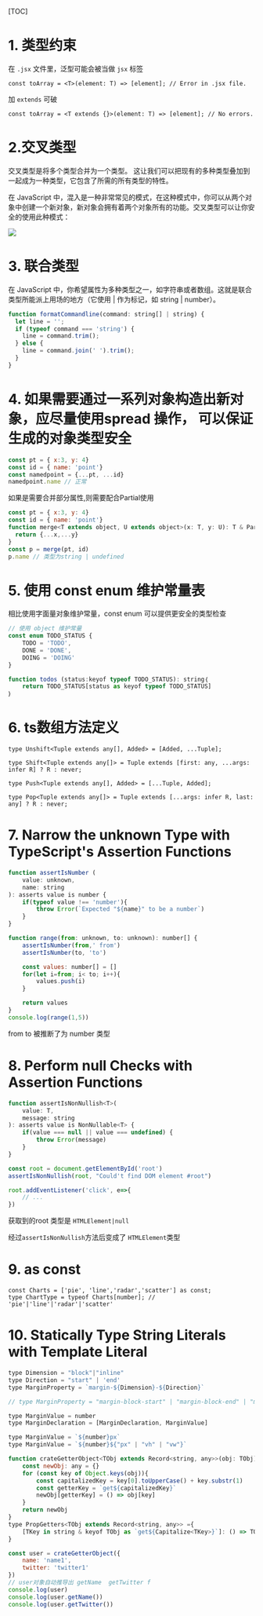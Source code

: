 [TOC]

# 1. 类型约束
在 `.jsx` 文件里，泛型可能会被当做 `jsx` 标签
```
const toArray = <T>(element: T) => [element]; // Error in .jsx file.
```
加 `extends` 可破
```
const toArray = <T extends {}>(element: T) => [element]; // No errors.
```



# 2.交叉类型

交叉类型是将多个类型合并为一个类型。 这让我们可以把现有的多种类型叠加到一起成为一种类型，它包含了所需的所有类型的特性。

在 JavaScript 中，混入是一种非常常见的模式，在这种模式中，你可以从两个对象中创建一个新对象，新对象会拥有着两个对象所有的功能。交叉类型可以让你安全的使用此种模式：

![](https://mmbiz.qpic.cn/mmbiz_png/Fq2ZIx64zaQnKAIsmhGRe5BXGhcRsKeBWIcASjXqtwJlkEtcOqOIbX7rgXfXEpVQRkO3kicfU1UShQbj5VSZ6ibw/640?wx_fmt=png&tp=webp&wxfrom=5&wx_lazy=1&wx_co=1)



# 3. 联合类型

在 JavaScript 中，你希望属性为多种类型之一，如字符串或者数组。这就是联合类型所能派上用场的地方（它使用 | 作为标记，如 string | number）。
```javascript
function formatCommandline(command: string[] | string) {
  let line = '';
  if (typeof command === 'string') {
    line = command.trim();
  } else {
    line = command.join(' ').trim();
  }
}
```



# 4. 如果需要通过一系列对象构造出新对象，应尽量使用spread 操作， 可以保证生成的对象类型安全

```js
const pt = { x:3, y: 4}
const id = { name: 'point'}
const namedpoint = {...pt, ...id}
namedpoint.name // 正常
```
如果是需要合并部分属性,则需要配合Partial使用
```js
const pt = { x:3, y: 4}
const id = { name: 'point'}
function merge<T extends object, U extends object>(x: T, y: U): T & Partial<U>  {
  return {...x,...y}
}
const p = merge(pt, id)
p.name // 类型为string | undefined
```


# 5. 使用 const enum 维护常量表
相比使用字面量对象维护常量，const enum 可以提供更安全的类型检查
```js
// 使用 object 维护常量
const enum TODO_STATUS {
    TODO = 'TODO',
    DONE = 'DONE',
    DOING = 'DOING'
}

function todos (status:keyof typeof TODO_STATUS): string｛  
    return TODO_STATUS[status as keyof typeof TODO_STATUS]
｝
```


# 6. ts数组方法定义

`type Unshift<Tuple extends any[], Added> = [Added, ...Tuple];`

`type Shift<Tuple extends any[]> = Tuple extends [first: any, ...args: infer R] ? R : never;`

`type Push<Tuple extends any[], Added> = [...Tuple, Added];`

`type Pop<Tuple extends any[]> = Tuple extends [...args: infer R, last: any] ? R : never;`



# 7.  Narrow the unknown Type with TypeScript's Assertion Functions

```js
function assertIsNumber (
	value: unknown,
	name: string
): asserts value is number {
	if(typeof value !== 'number'){
		throw Error(`Expected "${name}" to be a number`)
	}
}

function range(from: unknown, to: unknown): number[] {
	assertIsNumber(from,' from')
	assertIsNumber(to, 'to')

	const values: number[] = []
	for(let i=from; i< to; i++){
		values.push(i)
	}

	return values
}
console.log(range(1,5))
```

from to 被推断了为 number 类型



# 8. Perform null Checks with Assertion Functions

```js
function assertIsNonNullish<T>(
	value: T,
	message: string
): asserts value is NonNullable<T> {
	if(value === null || value === undefined) {
		throw Error(message)
	}
}

const root = document.getElementById('root')
assertIsNonNullish(root, "Could't find DOM element #root")

root.addEventListener('click', e=>{
	// ...
})
```

获取到的root 类型是 `HTMLElement|null`

经过`assertIsNonNullish`方法后变成了 `HTMLElement`类型



# 9. as const

```
const Charts = ['pie', 'line','radar','scatter'] as const;
type ChartType = typeof Charts[number]; // 'pie'|'line'|'radar'|'scatter'
```



# 10. Statically Type String Literals with Template Literal

```js
type Dimension = "block"|"inline"
type Direction = "start" | 'end'
type MarginProperty = `margin-${Dimension}-${Direction}`

// type MarginProperty = "margin-block-start" | "margin-block-end" | "margin-inline-start" | "margin-inline-end"

type MarginValue = number
type MarginDeclaration = [MarginDeclaration, MarginValue]

type MarginValue = `${number}px`
type MarginValue = `${number}${"px" | "vh" | "vw"}`
```



```js
function crateGetterObject<TObj extends Record<string, any>>(obj: TObj): PropGetters<TObj> {
	const newObj: any = {}
	for (const key of Object.keys(obj)){
		const capitalizedKey = key[0].toUpperCase() + key.substr(1)
		const getterKey = `get${capitalizedKey}`
		newObj[getterKey] = () => obj[key]
	}
	return newObj
}
type PropGetters<TObj extends Record<string, any>> ={
	[TKey in string & keyof TObj as `get${Capitalize<TKey>}`]: () => TObj[TKey]
}

const user = crateGetterObject({
	name: 'name1',
	twitter: 'twitter1'
})
// user对象自动推导出 getName  getTwitter f
console.log(user)
console.log(user.getName())
console.log(user.getTwitter())
```

